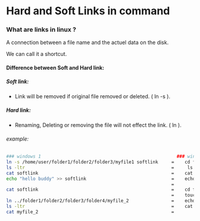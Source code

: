 # Hard and Soft Links in command

### What are links in linux ?

A connection between a file name and the actuel data on the disk.

We can call it a shortcut.

#### Difference between Soft and Hard link:

##### Soft link: 
* Link will be removed if original file removed or deleted. ( ln -s ).
##### Hard link: 
* Renaming, Deleting or removing the file will not effect the link. ( ln ).

###### example:

                                                          
```bash
### windows 1                                                   ### windows2
ln -s /home/user/folder1/folder2/folder3/myfile1 softlink     =    cd folder1/folder2/folder3/
ls -ltr                                                       =     ls
cat softlink                                                  =    cat myfile_1
echo "hello buddy" >> softlink                                =    echo "hello bro" > myfile_1
                                                              =
cat softlink                                                  =    cd folder4/
                                                              =    touch myfile_2
ln ../folder1/folder2/folder3/folder4/myfile_2                =    echo "hello boys" > myfile_2
ls -ltr                                                       =    cat myfile_2
cat myfile_2                                                  =
```
